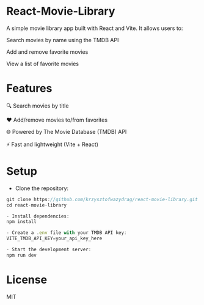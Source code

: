 # React-Movie-Library
A simple movie library app built with React and Vite.
It allows users to:

Search movies by name using the TMDB API

Add and remove favorite movies

View a list of favorite movies

# Features
🔍 Search movies by title

❤️ Add/remove movies to/from favorites

🌐 Powered by The Movie Database (TMDB) API

⚡ Fast and lightweight (Vite + React)

# Setup
- Clone the repository:

```js
git clone https://github.com/krzysztofwazydrag/react-movie-library.git
cd react-movie-library

- Install dependencies:
npm install

- Create a .env file with your TMDB API key:
VITE_TMDB_API_KEY=your_api_key_here

- Start the development server:
npm run dev
```

# License
MIT
